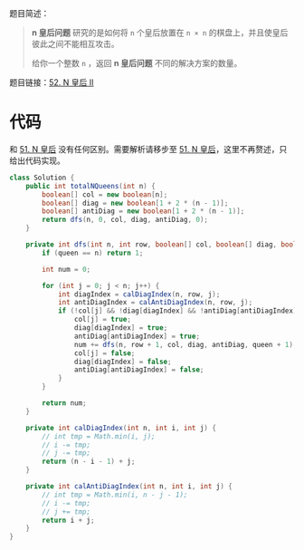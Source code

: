 题目简述：

> **n 皇后问题** 研究的是如何将 `n` 个皇后放置在 `n × n` 的棋盘上，并且使皇后彼此之间不能相互攻击。
>
> 给你一个整数 `n` ，返回 **n 皇后问题** 不同的解决方案的数量。

题目链接：[52. N 皇后 II](https://leetcode.cn/problems/n-queens-ii/)

# 代码

和 [51. N 皇后](https://leetcode.cn/problems/n-queens/) 没有任何区别。需要解析请移步至 [51. N 皇后](https://leetcode.cn/problems/n-queens/)，这里不再赘述，只给出代码实现。

```java
class Solution {
    public int totalNQueens(int n) {
        boolean[] col = new boolean[n];
        boolean[] diag = new boolean[1 + 2 * (n - 1)];
        boolean[] antiDiag = new boolean[1 + 2 * (n - 1)];
        return dfs(n, 0, col, diag, antiDiag, 0);
    }

    private int dfs(int n, int row, boolean[] col, boolean[] diag, boolean[] antiDiag, int queen) {
        if (queen == n) return 1;

        int num = 0;

        for (int j = 0; j < n; j++) {
            int diagIndex = calDiagIndex(n, row, j);
            int antiDiagIndex = calAntiDiagIndex(n, row, j);
            if (!col[j] && !diag[diagIndex] && !antiDiag[antiDiagIndex]) {
                col[j] = true;
                diag[diagIndex] = true;
                antiDiag[antiDiagIndex] = true;
                num += dfs(n, row + 1, col, diag, antiDiag, queen + 1);
                col[j] = false;
                diag[diagIndex] = false;
                antiDiag[antiDiagIndex] = false;
            }
        }

        return num;
    }

    private int calDiagIndex(int n, int i, int j) {
        // int tmp = Math.min(i, j);
        // i -= tmp;
        // j -= tmp;
        return (n - i - 1) + j;
    }

    private int calAntiDiagIndex(int n, int i, int j) {
        // int tmp = Math.min(i, n - j - 1);
        // i -= tmp;
        // j += tmp;
        return i + j;
    }
}
```

